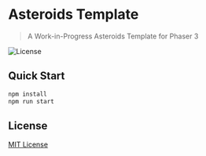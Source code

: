 # Asteroids Template
> A Work-in-Progress Asteroids Template for Phaser 3

![License](https://img.shields.io/badge/license-MIT-green)

## Quick Start

```bash
npm install
npm run start
```

## License

[MIT License](https://github.com/ourcade/asteroids-template-phaser/blob/master/LICENSE)
